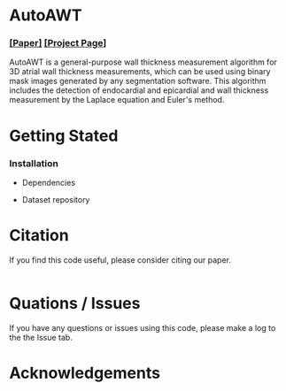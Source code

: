 # AutoAWT

### [[Paper]](link) [[Project Page]](https://github.com/ohseokkwon/AutoAWT/)<br>

AutoAWT is a general-purpose wall thickness measurement algorithm for 3D atrial wall thickness measurements, which can be used using binary mask images generated by any segmentation software. This algorithm includes the detection of endocardial and epicardial and wall thickness measurement by the Laplace equation and Euler's method.

# Getting Stated

### Installation
- Dependencies

- Dataset repository


# Citation
If you find this code useful, please consider citing our paper.
```
```

# Quations / Issues
If you have any questions or issues using this code, please make a log to the the Issue tab.

# Acknowledgements
